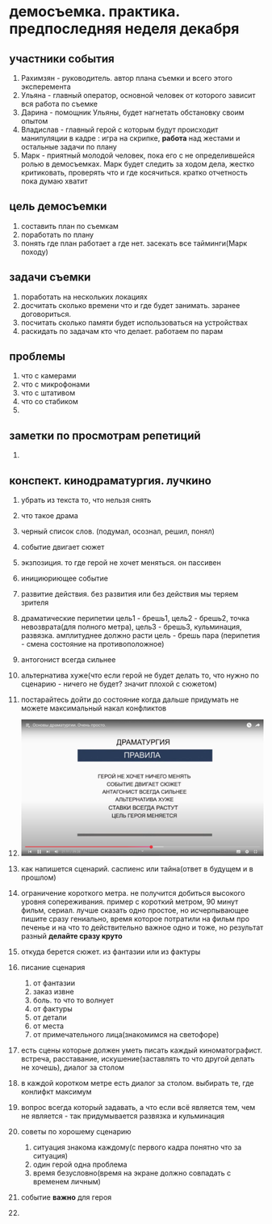 # демосъемка. практика. предпоследняя неделя декабря
## участники события
1. Рахимзян - руководитель. автор плана съемки и всего этого эксперемента
2. Ульяна - главный оператор, основной человек от которого зависит вся работа по съемке
3. Дарина - помощник Ульяны, будет нагнетать обстановку своим опытом
4. Владислав - главный герой с которым будут происходит манипуляции в кадре :  игра на скрипке, **работа** над жестами и остальные задачи по плану
5. Марк - приятный молодой человек, пока его с не определившейся ролью в демосъемках. Марк будет следить за ходом дела, жестко критиковать, проверять что и где косячиться. кратко отчетность
пока думаю хватит
## цель демосъемки
1. составить план по съемкам
2. поработать по плану
3. понять где план работает а где нет. засекать все тайминги(Марк походу)
<!-- 4.  -->

## задачи съемки
1. поработать на нескольких локациях
2. досчитать сколько времени что и где будет занимать. заранее договориться. 
3. посчитать сколько памяти будет использоваться на устройствах
4. раскидать по задачам кто что делает. работаем по парам
## проблемы
1. что с камерами
2. что с микрофонами
3. что с штативом
4. что со стабиком
5. 

## заметки по просмотрам репетиций
1. 

## конспект. кинодраматургия. лучкино
1. убрать из текста то, что нельзя снять
2. что такое драма
3. черный список слов. (подумал, осознал, решил, понял)
4. событие двигает сюжет
5. экзпозиция. то где герой не хочет меняться. он пассивен
6. инициюриющее событие
7. развитие действия. без развития или без действия мы теряем зрителя
8. драматические перипетии
    цель1 - брешь1, цель2 - брешь2, точка невозврата(для полного метра), цель3 - брешь3, кульминация, развязка. амплитуднее должно расти цель - брешь пара
    (перипетия - смена состояние на противоположное)
9. антогонист всегда сильнее
10. альтернатива хуже(что если герой не будет делать то, что нужно по сценарию - ничего не будет? значит плохой с сюжетом)
11. постарайтесь дойти до состояние когда дальше придумать не можете максимальный накал конфликтов
12. ![alt text](<../media_files/image copy 14.png>)
13. как напишется сценарий. саспиенс или тайна(ответ в будущем и в прошлом)
14. ограничение короткого метра. не получится добиться высокого уровня сопереживания. пример с короткий метром, 90 минут фильм, сериал.
лучше сказать одно простое, но исчерпывающее
пишите сразу гениально, время которое потратили на фильм про печенье и на что то действительно важное одно и тоже, но результат разный
**делайте сразу круто**

15. откуда берется сюжет. из фантазии или из фактуры
16. писание сценария
    1.  от фантазии
    2.  заказ извне
    3.  боль. то что то волнует
    4.  от фактуры
    5.  от детали
    6.  от места
    7.  от примечательного лица(знакомимся на светофоре)
17. есть сцены которые должен уметь писать каждый киноматографист. встреча, расставание, искушение(заставлять то что другой делать не хочешь), диалог за столом
18. в каждой коротком метре есть диалог за столом. выбирать те, где конлифкт максимум
19. вопрос всегда который задавать, а что если всё является тем, чем не является - так придумывается развязка и кульминация
20. советы по хорошему сценарию
    1.  ситуация знакома каждому(с первого кадра понятно что за ситуация)
    2.  один герой одна проблема
    3.  время безусловно(время на экране должно совпадать с временем личным)
21. событие **важно** для героя
22. 